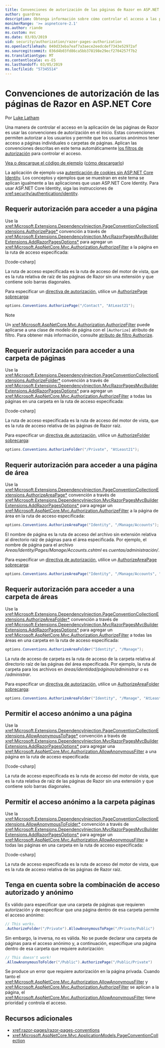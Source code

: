 ```yaml
---
title: Convenciones de autorización de las páginas de Razor en ASP.NET Core
author: guardrex
description: Obtenga información sobre cómo controlar el acceso a las páginas con las convenciones que autorizar a los usuarios y permitir que los usuarios anónimos tener acceso a las páginas o las carpetas de páginas.
monikerRange: '>= aspnetcore-2.1'
ms.author: riande
ms.custom: mvc
ms.date: 03/03/2019
uid: security/authorization/razor-pages-authorization
ms.openlocfilehash: 040d33eba7eaf7a3aece2eedcdef7343e52972af
ms.sourcegitcommit: 036d4b03fd86ca5bb378198e29ecf2704257f7b2
ms.translationtype: MT
ms.contentlocale: es-ES
ms.lasthandoff: 03/05/2019
ms.locfileid: "57345514"
---
```

# <a name="razor-pages-authorization-conventions-in-aspnet-core"></a>Convenciones de autorización de las páginas de Razor en ASP.NET Core

Por [Luke Latham](https://github.com/guardrex)

Una manera de controlar el acceso en la aplicación de las páginas de Razor es usar las convenciones de autorización en el inicio. Estas convenciones permiten autorizar a los usuarios y permite que los usuarios anónimos tener acceso a páginas individuales o carpetas de páginas. Aplican las convenciones descritas en este tema automáticamente [los filtros de autorización](xref:mvc/controllers/filters#authorization-filters) para controlar el acceso.

[Vea o descargue el código de ejemplo](https://github.com/aspnet/Docs/tree/master/aspnetcore/security/authorization/razor-pages-authorization/samples) ([cómo descargarlo](xref:index#how-to-download-a-sample))

La aplicación de ejemplo usa [autenticación de cookies sin ASP.NET Core Identity](xref:security/authentication/cookie). Los conceptos y ejemplos que se muestran en este tema se aplican igualmente a las aplicaciones que usan ASP.NET Core Identity. Para usar ASP.NET Core Identity, siga las instrucciones de <xref:security/authentication/identity>.

## <a name="require-authorization-to-access-a-page"></a>Requerir autorización para acceder a una página

Use la <xref:Microsoft.Extensions.DependencyInjection.PageConventionCollectionExtensions.AuthorizePage*> convención a través de <xref:Microsoft.Extensions.DependencyInjection.MvcRazorPagesMvcBuilderExtensions.AddRazorPagesOptions*> para agregar un <xref:Microsoft.AspNetCore.Mvc.Authorization.AuthorizeFilter> a la página en la ruta de acceso especificada:

[!code-csharp[](razor-pages-authorization/samples/2.x/AuthorizationSample/Startup.cs?name=snippet1&highlight=2,4)]

La ruta de acceso especificada es la ruta de acceso del motor de vista, que es la ruta relativa de raíz de las páginas de Razor sin una extensión y que contiene solo barras diagonales.

Para especificar un [directiva de autorización](xref:security/authorization/policies), utilice un [AuthorizePage sobrecarga](xref:Microsoft.Extensions.DependencyInjection.PageConventionCollectionExtensions.AuthorizePage*):

```csharp
options.Conventions.AuthorizePage("/Contact", "AtLeast21");
```

> [!NOTE]
> Un <xref:Microsoft.AspNetCore.Mvc.Authorization.AuthorizeFilter> puede aplicarse a una clase de modelo de página con el `[Authorize]` atributo de filtro. Para obtener más información, consulte [atributo de filtro Authorize](xref:razor-pages/filter#authorize-filter-attribute).

## <a name="require-authorization-to-access-a-folder-of-pages"></a>Requerir autorización para acceder a una carpeta de páginas

Use la <xref:Microsoft.Extensions.DependencyInjection.PageConventionCollectionExtensions.AuthorizeFolder*> convención a través de <xref:Microsoft.Extensions.DependencyInjection.MvcRazorPagesMvcBuilderExtensions.AddRazorPagesOptions*> para agregar un <xref:Microsoft.AspNetCore.Mvc.Authorization.AuthorizeFilter> a todas las páginas en una carpeta en la ruta de acceso especificada:

[!code-csharp[](razor-pages-authorization/samples/2.x/AuthorizationSample/Startup.cs?name=snippet1&highlight=2,5)]

La ruta de acceso especificada es la ruta de acceso del motor de vista, que es la ruta de acceso relativa de las páginas de Razor raíz.

Para especificar un [directiva de autorización](xref:security/authorization/policies), utilice un [AuthorizeFolder sobrecarga](xref:Microsoft.Extensions.DependencyInjection.PageConventionCollectionExtensions.AuthorizeFolder*):

```csharp
options.Conventions.AuthorizeFolder("/Private", "AtLeast21");
```

## <a name="require-authorization-to-access-an-area-page"></a>Requerir autorización para acceder a una página de área

Use la <xref:Microsoft.Extensions.DependencyInjection.PageConventionCollectionExtensions.AuthorizeAreaPage*> convención a través de <xref:Microsoft.Extensions.DependencyInjection.MvcRazorPagesMvcBuilderExtensions.AddRazorPagesOptions*> para agregar un <xref:Microsoft.AspNetCore.Mvc.Authorization.AuthorizeFilter> a la página de área en la ruta de acceso especificada:

```csharp
options.Conventions.AuthorizeAreaPage("Identity", "/Manage/Accounts");
```

El nombre de página es la ruta de acceso del archivo sin extensión relativa al directorio raíz de páginas para el área especificada. Por ejemplo, el nombre de página para el archivo *Areas/Identity/Pages/Manage/Accounts.cshtml* es *cuentas/administración/*.

Para especificar un [directiva de autorización](xref:security/authorization/policies), utilice un [AuthorizeAreaPage sobrecarga](xref:Microsoft.Extensions.DependencyInjection.PageConventionCollectionExtensions.AuthorizeAreaPage*):

```csharp
options.Conventions.AuthorizeAreaPage("Identity", "/Manage/Accounts", "AtLeast21");
```

## <a name="require-authorization-to-access-a-folder-of-areas"></a>Requerir autorización para acceder a una carpeta de áreas

Use la <xref:Microsoft.Extensions.DependencyInjection.PageConventionCollectionExtensions.AuthorizeAreaFolder*> convención a través de <xref:Microsoft.Extensions.DependencyInjection.MvcRazorPagesMvcBuilderExtensions.AddRazorPagesOptions*> para agregar un <xref:Microsoft.AspNetCore.Mvc.Authorization.AuthorizeFilter> a todas las áreas en una carpeta en la ruta de acceso especificada:

```csharp
options.Conventions.AuthorizeAreaFolder("Identity", "/Manage");
```

La ruta de acceso de carpeta es la ruta de acceso de la carpeta relativa al directorio raíz de las páginas del área especificada. Por ejemplo, la ruta de carpeta para los archivos en *áreas/identidad/páginas/administrar o* es */administrar*.

Para especificar un [directiva de autorización](xref:security/authorization/policies), utilice un [AuthorizeAreaFolder sobrecarga](xref:Microsoft.Extensions.DependencyInjection.PageConventionCollectionExtensions.AuthorizeAreaFolder*):

```csharp
options.Conventions.AuthorizeAreaFolder("Identity", "/Manage", "AtLeast21");
```

## <a name="allow-anonymous-access-to-a-page"></a>Permitir el acceso anónimo a una página

Use la <xref:Microsoft.Extensions.DependencyInjection.PageConventionCollectionExtensions.AllowAnonymousToPage*> convención a través de <xref:Microsoft.Extensions.DependencyInjection.MvcRazorPagesMvcBuilderExtensions.AddRazorPagesOptions*> para agregar una <xref:Microsoft.AspNetCore.Mvc.Authorization.AllowAnonymousFilter> a una página en la ruta de acceso especificada:

[!code-csharp[](razor-pages-authorization/samples/2.x/AuthorizationSample/Startup.cs?name=snippet1&highlight=2,6)]

La ruta de acceso especificada es la ruta de acceso del motor de vista, que es la ruta relativa de raíz de las páginas de Razor sin una extensión y que contiene solo barras diagonales.

## <a name="allow-anonymous-access-to-a-folder-of-pages"></a>Permitir el acceso anónimo a la carpeta páginas

Use la <xref:Microsoft.Extensions.DependencyInjection.PageConventionCollectionExtensions.AllowAnonymousToFolder*> convención a través de <xref:Microsoft.Extensions.DependencyInjection.MvcRazorPagesMvcBuilderExtensions.AddRazorPagesOptions*> para agregar un <xref:Microsoft.AspNetCore.Mvc.Authorization.AllowAnonymousFilter> a todas las páginas en una carpeta en la ruta de acceso especificada:

[!code-csharp[](razor-pages-authorization/samples/2.x/AuthorizationSample/Startup.cs?name=snippet1&highlight=2,7)]

La ruta de acceso especificada es la ruta de acceso del motor de vista, que es la ruta de acceso relativa de las páginas de Razor raíz.

## <a name="note-on-combining-authorized-and-anonymous-access"></a>Tenga en cuenta sobre la combinación de acceso autorizado y anónimo

Es válido para especificar que una carpeta de páginas que requieren autorización y de especificar que una página dentro de esa carpeta permite el acceso anónimo:

```csharp
// This works.
.AuthorizeFolder("/Private").AllowAnonymousToPage("/Private/Public")
```

Sin embargo, la inversa, no es válida. No se puede declarar una carpeta de páginas para el acceso anónimo y, a continuación, especifique una página dentro de esa carpeta que requiere autorización:

```csharp
// This doesn't work!
.AllowAnonymousToFolder("/Public").AuthorizePage("/Public/Private")
```

Se produce un error que requiere autorización en la página privada. Cuando tanto el <xref:Microsoft.AspNetCore.Mvc.Authorization.AllowAnonymousFilter> y <xref:Microsoft.AspNetCore.Mvc.Authorization.AuthorizeFilter> se aplican a la página, el <xref:Microsoft.AspNetCore.Mvc.Authorization.AllowAnonymousFilter> tiene prioridad y controla el acceso.

## <a name="additional-resources"></a>Recursos adicionales

* <xref:razor-pages/razor-pages-conventions>
* <xref:Microsoft.AspNetCore.Mvc.ApplicationModels.PageConventionCollection>
